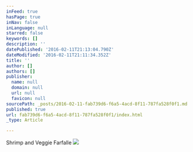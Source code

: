 ```yaml
---
inFeed: true
hasPage: true
inNav: false
inLanguage: null
starred: false
keywords: []
description: ''
datePublished: '2016-02-11T21:13:04.790Z'
dateModified: '2016-02-11T21:11:34.352Z'
title: ''
author: []
authors: []
publisher:
  name: null
  domain: null
  url: null
  favicon: null
sourcePath: _posts/2016-02-11-fab739d6-f6a5-4acd-8f11-787fa528f0f1.md
published: true
url: fab739d6-f6a5-4acd-8f11-787fa528f0f1/index.html
_type: Article

---
```

Shrimp and Veggie Farfalle
![](https://the-grid-user-content.s3-us-west-2.amazonaws.com/492de54e-379b-4f40-8a89-4da1ac4f02a2.jpg)